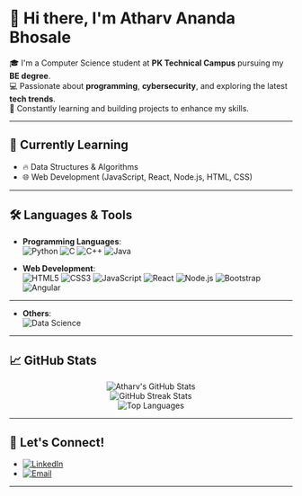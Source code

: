 # 👋 Hi there, I'm Atharv Ananda Bhosale

🎓 I'm a Computer Science student at **PK Technical Campus** pursuing my **BE degree**.  
💻 Passionate about **programming**, **cybersecurity**, and exploring the latest **tech trends**.  
🚀 Constantly learning and building projects to enhance my skills.

---

## 🌱 Currently Learning
- 🔥 Data Structures & Algorithms
- 🌐 Web Development (JavaScript, React, Node.js, HTML, CSS)

---

## 🛠️ Languages & Tools
- **Programming Languages**:  
  ![Python](https://img.shields.io/badge/Python-3670A0?style=for-the-badge&logo=python&logoColor=ffdd54) 
  ![C](https://img.shields.io/badge/C-00599C?style=for-the-badge&logo=c&logoColor=white) 
  ![C++](https://img.shields.io/badge/C++-00599C?style=for-the-badge&logo=cplusplus&logoColor=white) 
  ![Java](https://img.shields.io/badge/Java-ED8B00?style=for-the-badge&logo=java&logoColor=white)

- **Web Development**:  
  ![HTML5](https://img.shields.io/badge/HTML5-E34F26?style=for-the-badge&logo=html5&logoColor=white) 
  ![CSS3](https://img.shields.io/badge/CSS3-1572B6?style=for-the-badge&logo=css3&logoColor=white) 
  ![JavaScript](https://img.shields.io/badge/JavaScript-F7DF1E?style=for-the-badge&logo=javascript&logoColor=black) 
  ![React](https://img.shields.io/badge/React-20232A?style=for-the-badge&logo=react&logoColor=61DAFB) 
  ![Node.js](https://img.shields.io/badge/Node.js-339933?style=for-the-badge&logo=nodedotjs&logoColor=white) 
  ![Bootstrap](https://img.shields.io/badge/Bootstrap-563D7C?style=for-the-badge&logo=bootstrap&logoColor=white) 
  ![Angular](https://img.shields.io/badge/Angular-DD0031?style=for-the-badge&logo=angular&logoColor=white)
---
- **Others**:  
  ![Data Science](https://img.shields.io/badge/Data_Science-%23121011.svg?style=for-the-badge&logo=data&logoColor=white) 
 
---

## 📈 GitHub Stats
<p align="center">
  <img src="https://github-readme-stats.vercel.app/api?username=Atharv1136&show_icons=true&theme=midnight-purple&count_private=true" alt="Atharv's GitHub Stats" />
  <br/>
  <img src="https://github-readme-streak-stats.herokuapp.com?user=Atharv1136&theme=midnight-purple&hide_border=true" alt="GitHub Streak Stats" />
  <br/>
  <img src="https://github-readme-stats.vercel.app/api/top-langs/?username=Atharv1136&layout=compact&theme=midnight-purple&hide_border=true" alt="Top Languages" />
</p>


---

## 🤝 Let's Connect!
- [![LinkedIn](https://img.shields.io/badge/LinkedIn-blue?style=for-the-badge&logo=linkedin&logoColor=white)](https://www.linkedin.com/in/atharvbhosale)
- [![Email](https://img.shields.io/badge/Email-D14836?style=for-the-badge&logo=gmail&logoColor=white)](mailto:atharvbhosale00@gmail.com)
---
